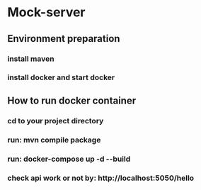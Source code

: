 # Mock-server

## Environment preparation
### install maven 
### install docker and start docker

## How to run docker container
### cd to your project directory 
### run: mvn compile package
### run: docker-compose up -d --build
### check api work or not by: http://localhost:5050/hello



